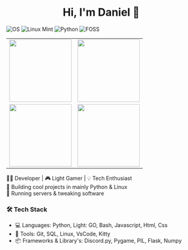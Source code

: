 <h1 align="center">Hi, I'm Daniel 👋</h1>

![OS](https://img.shields.io/badge/OS-Linux-informational?style=flat&logo=linux&logoColor=white)
![Linux Mint](https://img.shields.io/badge/Distro-Linux%20Mint-green?style=flat&logo=linuxmint&logoColor=white)
![Python](https://img.shields.io/badge/Python-3-blue?style=flat&logo=python&logoColor=white)
![FOSS](https://img.shields.io/badge/-FOSS-important?style=flat&logo=opensourceinitiative&logoColor=white)

<table>
  <tr>
    <td>
      <img src="https://github-readme-stats.vercel.app/api?username=DHMorse&show_icons=true&theme=tokyonight" height="165px"/>
    </td>
    <td>
      <img src="https://github-readme-stats.vercel.app/api/top-langs/?username=DHMorse&layout=compact&theme=tokyonight" height="165px"/>
    </td>
  </tr>
  <tr>
    <td>
      <img src="https://github-readme-streak-stats.herokuapp.com/?user=DHMorse&theme=tokyonight" height="165px"/>
    </td>
    <td>
      <img src="https://github-readme-activity-graph.vercel.app/graph?username=DHMorse&theme=tokyo-night" height="165px"/>
    </td>
  </tr>
</table>

👨‍💻 Developer | 🎮 Light Gamer | 💡 Tech Enthusiast  
🔧 Building cool projects in mainly Python & Linux  
📡 Running servers & tweaking software  

### 🛠️ Tech Stack
- 💻 Languages: Python, Light: GO, Bash, Javascript, Html, Css
- 🔧 Tools: Git, SQL, Linux, VsCode, Kitty
- 📦 Frameworks & Library's: Discord.py, Pygame, PIL, Flask, Numpy

<!--
**DHMorse/DHMorse** is a ✨ _special_ ✨ repository because its `README.md` (this file) appears on your GitHub profile.

Here are some ideas to get you started:

- 🔭 I’m currently working on ...
- 🌱 I’m currently learning ...
- 👯 I’m looking to collaborate on ...
- 🤔 I’m looking for help with ...
- 💬 Ask me about ...
- 📫 How to reach me: ...
- 😄 Pronouns: ...
- ⚡ Fun fact: ...
-->
